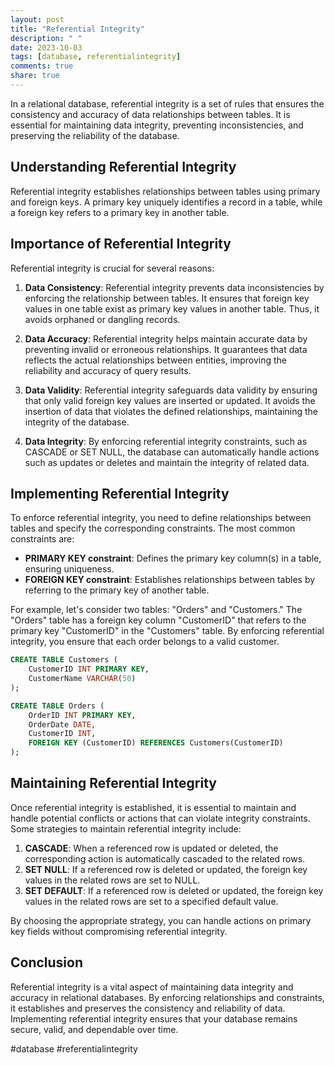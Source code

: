 ```yaml
---
layout: post
title: "Referential Integrity"
description: " "
date: 2023-10-03
tags: [database, referentialintegrity]
comments: true
share: true
---
```


In a relational database, referential integrity is a set of rules that ensures the consistency and accuracy of data relationships between tables. It is essential for maintaining data integrity, preventing inconsistencies, and preserving the reliability of the database.

## Understanding Referential Integrity

Referential integrity establishes relationships between tables using primary and foreign keys. A primary key uniquely identifies a record in a table, while a foreign key refers to a primary key in another table.

## Importance of Referential Integrity

Referential integrity is crucial for several reasons:

1. **Data Consistency**: Referential integrity prevents data inconsistencies by enforcing the relationship between tables. It ensures that foreign key values in one table exist as primary key values in another table. Thus, it avoids orphaned or dangling records.

2. **Data Accuracy**: Referential integrity helps maintain accurate data by preventing invalid or erroneous relationships. It guarantees that data reflects the actual relationships between entities, improving the reliability and accuracy of query results.

3. **Data Validity**: Referential integrity safeguards data validity by ensuring that only valid foreign key values are inserted or updated. It avoids the insertion of data that violates the defined relationships, maintaining the integrity of the database.

4. **Data Integrity**: By enforcing referential integrity constraints, such as CASCADE or SET NULL, the database can automatically handle actions such as updates or deletes and maintain the integrity of related data.

## Implementing Referential Integrity

To enforce referential integrity, you need to define relationships between tables and specify the corresponding constraints. The most common constraints are:

- **PRIMARY KEY constraint**: Defines the primary key column(s) in a table, ensuring uniqueness.
- **FOREIGN KEY constraint**: Establishes relationships between tables by referring to the primary key of another table.

For example, let's consider two tables: "Orders" and "Customers." The "Orders" table has a foreign key column "CustomerID" that refers to the primary key "CustomerID" in the "Customers" table. By enforcing referential integrity, you ensure that each order belongs to a valid customer.

```sql
CREATE TABLE Customers (
    CustomerID INT PRIMARY KEY,
    CustomerName VARCHAR(50)
);

CREATE TABLE Orders (
    OrderID INT PRIMARY KEY,
    OrderDate DATE,
    CustomerID INT,
    FOREIGN KEY (CustomerID) REFERENCES Customers(CustomerID)
);
```

## Maintaining Referential Integrity

Once referential integrity is established, it is essential to maintain and handle potential conflicts or actions that can violate integrity constraints. Some strategies to maintain referential integrity include:

1. **CASCADE**: When a referenced row is updated or deleted, the corresponding action is automatically cascaded to the related rows.
2. **SET NULL**: If a referenced row is deleted or updated, the foreign key values in the related rows are set to NULL.
3. **SET DEFAULT**: If a referenced row is deleted or updated, the foreign key values in the related rows are set to a specified default value.

By choosing the appropriate strategy, you can handle actions on primary key fields without compromising referential integrity.

## Conclusion

Referential integrity is a vital aspect of maintaining data integrity and accuracy in relational databases. By enforcing relationships and constraints, it establishes and preserves the consistency and reliability of data. Implementing referential integrity ensures that your database remains secure, valid, and dependable over time.

#database #referentialintegrity